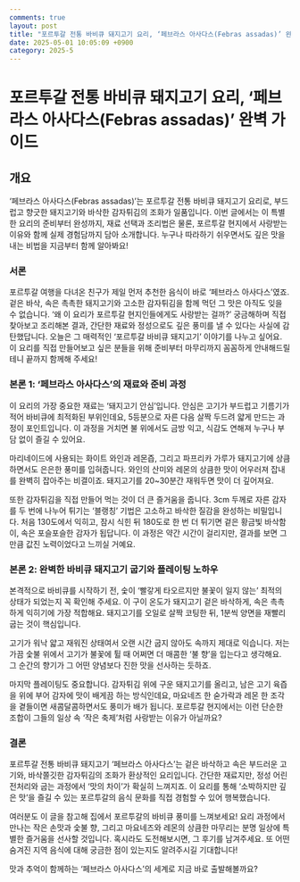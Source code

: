 ```yaml
---
comments: true
layout: post
title: "포르투갈 전통 바비큐 돼지고기 요리, ‘페브라스 아사다스(Febras assadas)’ 완벽 가이드"
date: 2025-05-01 10:05:09 +0900
category: 2025-5
---
```


# 포르투갈 전통 바비큐 돼지고기 요리, ‘페브라스 아사다스(Febras assadas)’ 완벽 가이드

## 개요
‘페브라스 아사다스(Febras assadas)’는 포르투갈 전통 바비큐 돼지고기 요리로, 부드럽고 향긋한 돼지고기와 바삭한 감자튀김의 조화가 일품입니다. 이번 글에서는 이 특별한 요리의 준비부터 완성까지, 재료 선택과 조리법은 물론, 포르투갈 현지에서 사랑받는 이유와 함께 실제 경험담까지 담아 소개합니다. 누구나 따라하기 쉬우면서도 깊은 맛을 내는 비법을 지금부터 함께 알아봐요!

### 서론  
포르투갈 여행을 다녀온 친구가 제일 먼저 추천한 음식이 바로 ‘페브라스 아사다스’였죠. 겉은 바삭, 속은 촉촉한 돼지고기와 고소한 감자튀김을 함께 먹던 그 맛은 아직도 잊을 수 없습니다. ‘왜 이 요리가 포르투갈 현지인들에게도 사랑받는 걸까?’ 궁금해하며 직접 찾아보고 조리해본 결과, 간단한 재료와 정성으로도 깊은 풍미를 낼 수 있다는 사실에 감탄했답니다. 오늘은 그 매력적인 ‘포르투갈 바비큐 돼지고기’ 이야기를 나누고 싶어요. 이 요리를 직접 만들어보고 싶은 분들을 위해 준비부터 마무리까지 꼼꼼하게 안내해드릴 테니 끝까지 함께해 주세요!

### 본론 1: ‘페브라스 아사다스’의 재료와 준비 과정

이 요리의 가장 중요한 재료는 ‘돼지고기 안심’입니다. 안심은 고기가 부드럽고 기름기가 적어 바비큐에 최적화된 부위인데요, 5등분으로 자른 다음 살짝 두드려 얇게 만드는 과정이 포인트입니다. 이 과정을 거치면 불 위에서도 금방 익고, 식감도 연해져 누구나 부담 없이 즐길 수 있어요.

마리네이드에 사용되는 화이트 와인과 레몬즙, 그리고 파프리카 가루가 돼지고기에 상큼하면서도 은은한 풍미를 입혀줍니다. 와인의 산미와 레몬의 상큼한 맛이 어우러져 잡내를 완벽히 잡아주는 비결이죠. 돼지고기를 20~30분간 재워두면 맛이 더 깊어져요.

또한 감자튀김을 직접 만들어 먹는 것이 더 큰 즐거움을 줍니다. 3cm 두께로 자른 감자를 두 번에 나누어 튀기는 ‘블랭칭’ 기법은 고소하고 바삭한 질감을 완성하는 비밀입니다. 처음 130도에서 익히고, 잠시 식힌 뒤 180도로 한 번 더 튀기면 겉은 황금빛 바삭함이, 속은 포슬포슬한 감자가 됩답니다. 이 과정은 약간 시간이 걸리지만, 결과를 보면 그만큼 값진 노력이었다고 느끼실 거예요.

### 본론 2: 완벽한 바비큐 돼지고기 굽기와 플레이팅 노하우

본격적으로 바비큐를 시작하기 전, 숯이 ‘빨갛게 타오르지만 불꽃이 일지 않는’ 최적의 상태가 되었는지 꼭 확인해 주세요. 이 구이 온도가 돼지고기 겉은 바삭하게, 속은 촉촉하게 익히기에 가장 적합해요. 돼지고기를 오일로 살짝 코팅한 뒤, 1분씩 양면을 재빨리 굽는 것이 핵심입니다.

고기가 워낙 얇고 재워진 상태여서 오랜 시간 굽지 않아도 속까지 제대로 익습니다. 저는 가끔 숯불 위에서 고기가 불꽃에 튈 때 어쩌면 더 매콤한 ‘불 향’을 입는다고 생각해요. 그 순간의 향기가 그 어떤 양념보다 진한 맛을 선사하는 듯하죠.

마지막 플레이팅도 중요합니다. 감자튀김 위에 구운 돼지고기를 올리고, 남은 고기 육즙을 위에 부어 감자에 맛이 배게끔 하는 방식인데요, 마요네즈 한 숟가락과 레몬 한 조각을 곁들이면 새콤달콤하면서도 풍미가 배가 됩니다. 포르투갈 현지에서는 이런 단순한 조합이 그들의 일상 속 ‘작은 축제’처럼 사랑받는 이유가 아닐까요?

### 결론  
포르투갈 전통 바비큐 돼지고기 ‘페브라스 아사다스’는 겉은 바삭하고 속은 부드러운 고기와, 바삭쫄깃한 감자튀김의 조화가 환상적인 요리입니다. 간단한 재료지만, 정성 어린 전처리와 굽는 과정에서 ‘맛의 차이’가 확실히 느껴지죠. 이 요리를 통해 ‘소박하지만 깊은 맛’을 즐길 수 있는 포르투갈의 음식 문화를 직접 경험할 수 있어 행복했습니다.

여러분도 이 글을 참고해 집에서 포르투갈의 바비큐 풍미를 느껴보세요! 요리 과정에서 만나는 작은 손맛과 숯불 향, 그리고 마요네즈와 레몬의 상큼한 마무리는 분명 일상에 특별한 즐거움을 선사할 것입니다. 혹시라도 도전해보시면, 그 후기를 남겨주세요. 또 어떤 숨겨진 지역 음식에 대해 궁금한 점이 있는지도 알려주시길 기대합니다!  

맛과 추억이 함께하는 ‘페브라스 아사다스’의 세계로 지금 바로 출발해볼까요?